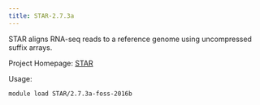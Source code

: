 ```yaml
---
title: STAR-2.7.3a
---
```

STAR aligns RNA-seq reads to a reference genome using uncompressed suffix arrays.

Project Homepage: [STAR](https://github.com/alexdobin/STAR)

Usage:
```
module load STAR/2.7.3a-foss-2016b
```
